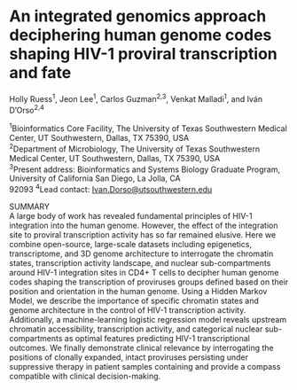 # An integrated genomics approach deciphering human genome codes shaping HIV-1 proviral transcription and fate<br />

Holly Ruess<sup>1</sup>, Jeon Lee<sup>1</sup>, Carlos Guzman<sup>2,3</sup>, Venkat Malladi<sup>1</sup>, and Iván D’Orso<sup>2,4</sup><br />

<sup>1</sup>Bioinformatics Core Facility, The University of Texas Southwestern Medical Center, UT Southwestern, Dallas, TX 75390, USA <br />
<sup>2</sup>Department of Microbiology, The University of Texas Southwestern Medical Center, UT Southwestern, Dallas, TX 75390, USA<br />
<sup>3</sup>Present address: Bioinformatics and Systems Biology Graduate Program, University of California San Diego, La Jolla, CA<br /> 92093
<sup>4</sup>Lead contact: Ivan.Dorso@utsouthwestern.edu<br />


SUMMARY<br />
A large body of work has revealed fundamental principles of HIV-1 integration into the human genome. However, the effect of the integration site to proviral transcription activity has so far remained elusive. Here we combine open-source, large-scale datasets including epigenetics, transcriptome, and 3D genome architecture to interrogate the chromatin states, transcription activity landscape, and nuclear sub-compartments around HIV-1 integration sites in CD4+ T cells to decipher human genome codes shaping the transcription of proviruses groups defined based on their position and orientation in the human genome. Using a Hidden Markov Model, we describe the importance of specific chromatin states and genome architecture in the control of HIV-1 transcription activity. Additionally, a machine-learning logistic regression model reveals upstream chromatin accessibility, transcription activity, and categorical nuclear sub-compartments as optimal features predicting HIV-1 transcriptional outcomes. We finally demonstrate clinical relevance by interrogating the positions of clonally expanded, intact proviruses persisting under suppressive therapy in patient samples containing and provide a compass compatible with clinical decision-making.
